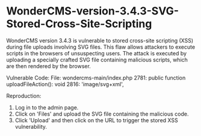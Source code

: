 # WonderCMS-version-3.4.3-SVG-Stored-Cross-Site-Scripting

WonderCMS version 3.4.3 is vulnerable to stored cross-site scripting (XSS) during file uploads involving SVG files. This flaw allows attackers to execute scripts in the browsers of unsuspecting users. The attack is executed by uploading a specially crafted SVG file containing malicious scripts, which are then rendered by the browser.

Vulnerable Code:
File: wondercms-main/index.php
2781: public function uploadFileAction(): void
2816: 'image/svg+xml',

Reproduction: 
1. Log in to the admin page.
2. Click on 'Files' and upload the SVG file containing the malicious code.
3. Click 'Upload' and then click on the URL to trigger the stored XSS vulnerability.

